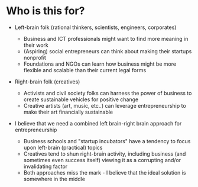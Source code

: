 # Who is this for?

* Left-brain folk (rational thinkers, scientists, engineers, corporates)
  * Business and ICT professionals might want to find more meaning in their work
  * (Aspiring) social entrepreneurs can think about making their startups nonprofit
  * Foundations and NGOs can learn how business might be more flexible and scalable than their current legal forms

* Right-brain folk (creatives)
  * Activists and civil society folks can harness the power of business to create sustainable vehicles for positive change
  * Creative artists (art, music, etc..) can leverage entrepreneurship to make their art financially sustainable

* I believe that we need a combined left brain-right brain approach for entrepreneurship
  * Business schools and "startup incubators" have a tendency to focus upon left-brain (practical) topics
  * Creatives tend to shun right-brain activity, including business (and sometimes even success itself) viewing it as a corrupting and/or invalidating factor
  * Both approaches miss the mark - I believe that the ideal solution is somewhere in the middle
  
